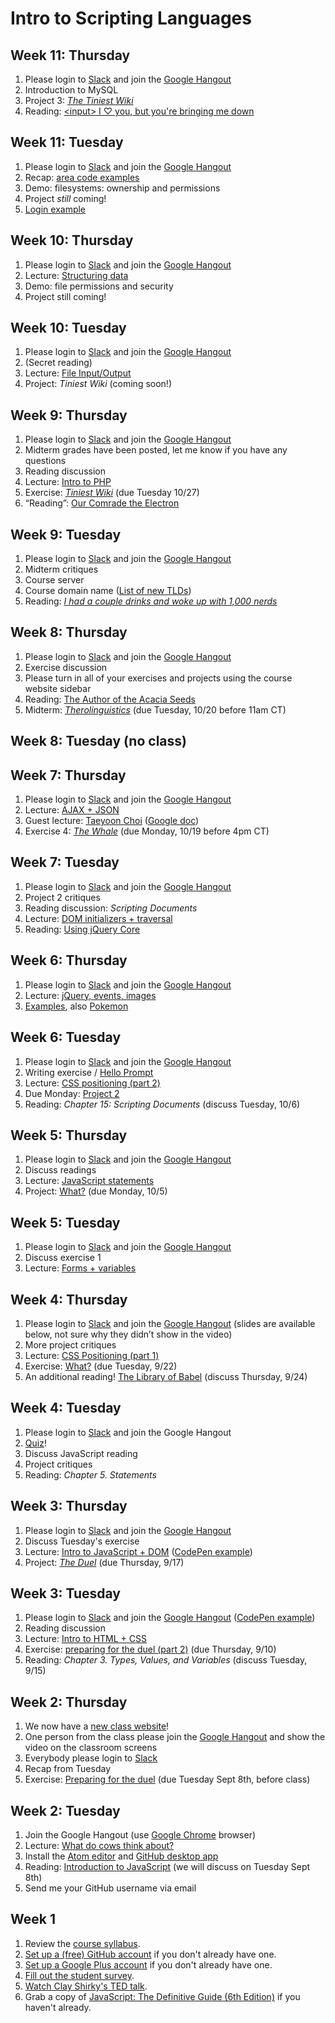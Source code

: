 # Intro to Scripting Languages

## Week 11: Thursday
1. Please login to [Slack](https://im215.slack.com/) and join the [Google Hangout](https://hangouts.google.com/call/l4r5pbamxiv6t5cekt3jkwjulqa)
2. Introduction to MySQL
3. Project 3: [*The Tiniest Wiki*](project3/wiki)
4. Reading: [&lt;input&gt; I ♡ you, but you're bringing me down](http://meowni.ca/posts/a-story-about-input/)

## Week 11: Tuesday
1. Please login to [Slack](https://im215.slack.com/) and join the [Google Hangout](https://www.youtube.com/watch?v=oMZzE3-K5I0)
2. Recap: [area code examples](week10/area-codes/)
3. Demo: filesystems: ownership and permissions
4. Project *still* coming!
5. [Login example](https://github.com/dphiffer/scripting/blob/fall-2015/week11/login.php)

## Week 10: Thursday
1. Please login to [Slack](https://im215.slack.com/) and join the [Google Hangout](https://www.youtube.com/watch?v=GLk7jguT000)
2. Lecture: [Structuring data](week10/structuring-data)
3. Demo: file permissions and security
4. Project still coming!

## Week 10: Tuesday

1. Please login to [Slack](https://im215.slack.com/) and join the [Google Hangout](https://www.youtube.com/watch?v=OraGdLilyKM)
2. (Secret reading)
3. Lecture: [File Input/Output](week10/file-io)
4. Project: *Tiniest Wiki* (coming soon!)

## Week 9: Thursday

1. Please login to [Slack](https://im215.slack.com/) and join the [Google Hangout](https://www.youtube.com/watch?v=ibM2bGoJUNM)
2. Midterm grades have been posted, let me know if you have any questions
3. Reading discussion
3. Lecture: [Intro to PHP](week9/php)
4. Exercise: [*Tiniest Wiki*](week9/wiki) (due Tuesday 10/27)
5. “Reading”: [Our Comrade the Electron](http://www.webstock.org.nz/talks/our-comrade-the-electron/)

## Week 9: Tuesday

1. Please login to [Slack](https://im215.slack.com/) and join the [Google Hangout](https://www.youtube.com/watch?v=0zq9gXlbSOc)
2. Midterm critiques
3. Course server
4. Course domain name ([List of new TLDs](https://www.namecheap.com/domains/new-tlds/explore.aspx))
5. Reading: [*I had a couple drinks and woke up with 1,000 nerds*](https://medium.com/message/tilde-club-i-had-a-couple-drinks-and-woke-up-with-1-000-nerds-a8904f0a2ebf)

## Week 8: Thursday

1. Please login to [Slack](https://im215.slack.com/) and join the [Google Hangout](https://www.youtube.com/watch?v=cBub6-Sxy0s)
2. Exercise discussion
3. Please turn in all of your exercises and projects using the course website sidebar
4. Reading: [The Author of the Acacia Seeds](http://interconnected.org/home/more/2007/03/acacia-seeds.html)
5. Midterm: [*Therolinguistics*](midterm/therolinguistics) (due Tuesday, 10/20 before 11am CT)

## Week 8: Tuesday (no class)

## Week 7: Thursday

1. Please login to [Slack](https://im215.slack.com/) and join the [Google Hangout](https://www.youtube.com/watch?v=8eSO-R7LnBs)
2. Lecture: [AJAX + JSON](week7/ajax-json)
3. Guest lecture: [Taeyoon Choi](http://sfpc.io/people/taeyoon-choi/) ([Google doc](https://docs.google.com/document/d/1YhQDRt-Mgq7On3ZFHcFxSUfUH6Ee3RQJaSDd7N7d1Bs/edit))
4. Exercise 4: [*The Whale*](week7/whale) (due Monday, 10/19 before 4pm CT)

## Week 7: Tuesday

1. Please login to [Slack](https://im215.slack.com/) and join the [Google Hangout](https://www.youtube.com/watch?v=F8JgJULu37Y) 
2. Project 2 critiques
3. Reading discussion: *Scripting Documents*
4. Lecture: [DOM initializers + traversal](week7/js-dom)
5. Reading: [Using jQuery Core](http://learn.jquery.com/using-jquery-core/)

## Week 6: Thursday

1. Please login to [Slack](https://im215.slack.com/) and join the [Google Hangout](https://www.youtube.com/watch?v=QiADdtRep3M) 
2. Lecture: [jQuery, events, images](/scripting/week6/jquery_events_images.pdf)
3. [Examples](/scripting/week6/examples/), also [Pokemon](http://codepen.io/anon/pen/JYEQoq)

## Week 6: Tuesday

1. Please login to [Slack](https://im215.slack.com/) and join the [Google Hangout](https://www.youtube.com/watch?v=r13ZPShu3f8)
2. Writing exercise / [Hello Prompt](http://helloprompt.com/)
3. Lecture: [CSS positioning (part 2)](/scripting/week6/css-positioning)
4. Due Monday: [Project 2](/scripting/project2/what)
5. Reading: *Chapter 15: Scripting Documents* (discuss Tuesday, 10/6)

## Week 5: Thursday

1. Please login to [Slack](https://im215.slack.com/) and join the [Google Hangout](https://www.youtube.com/watch?v=o2CJdL-Z6nQ)
2. Discuss readings
3. Lecture: [JavaScript statements](/scripting/week5/statements)
3. Project: [What?](/scripting/project2/what) (due Monday, 10/5)

## Week 5: Tuesday

1. Please login to [Slack](https://im215.slack.com/) and join the [Google Hangout](https://www.youtube.com/watch?v=UMhhbAAupDM)
2. Discuss exercise 1
3. Lecture: [Forms + variables](/scripting/week5/forms-vars)

## Week 4: Thursday

1. Please login to [Slack](https://im215.slack.com/) and join the [Google Hangout](https://www.youtube.com/watch?v=e6S8fZmI8y4) (slides are available below, not sure why they didn’t show in the video)
2. More project critiques
3. Lecture: [CSS Positioning (part 1)](/scripting/week4/css-positioning)
4. Exercise: [What?](https://github.com/dphiffer/exercise-3-what) (due Tuesday, 9/22)
5. An additional reading! [The Library of Babel](https://archive.org/stream/TheLibraryOfBabel/babel_djvu.txt) (discuss Thursday, 9/24)

## Week 4: Tuesday

1. Please login to [Slack](https://im215.slack.com/) and join the Google Hangout
2. [Quiz](https://docs.google.com/forms/d/1oLg3wzWZKC-onRccAb9JQVQVkobSNfzkeF9NurC7fno/viewform?usp=send_form#start=invite)!
3. Discuss JavaScript reading
4. Project critiques
5. Reading: *Chapter 5. Statements*

## Week 3: Thursday

1. Please login to [Slack](https://im215.slack.com/) and join the [Google Hangout](https://www.youtube.com/watch?v=WJWWV14uz2E)
2. Discuss Tuesday's exercise
3. Lecture: [Intro to JavaScript + DOM](week3/js-dom) ([CodePen example](http://codepen.io/anon/pen/WQQRXR))
4. Project: [*The Duel*](project1/duel) (due Thursday, 9/17)

## Week 3: Tuesday

1. Please login to [Slack](https://im215.slack.com/) and join the [Google Hangout](https://www.youtube.com/watch?v=US9D5PU-4Rs) ([CodePen example](http://codepen.io/anon/pen/VvLXgL))
2. Reading discussion
3. Lecture: [Intro to HTML + CSS](http://phiffer.org/scripting/week3/html-css)
4. Exercise: [preparing for the duel (part 2)](http://phiffer.org/scripting/week3/duel) (due Thursday, 9/10)
5. Reading: *Chapter 3. Types, Values, and Variables* (discuss Tuesday, 9/15)

## Week 2: Thursday

1. We now have a [new class website](http://phiffer.org/scripting/)!
2. One person from the class please join the [Google Hangout](https://www.youtube.com/watch?v=zFdf9co1Lfo) and show the video on the classroom screens
4. Everybody please login to [Slack](https://im215.slack.com/)
5. Recap from Tuesday
6. Exercise: [Preparing for the duel](http://phiffer.org/scripting/week2/duel) (due Tuesday Sept 8th, before class)

## Week 2: Tuesday

1. Join the Google Hangout (use [Google Chrome](http://www.google.com/chrome/) browser)
2. Lecture: [What do cows think about?](http://phiffer.org/scripting/week2/tuesday-lecture.html)
3. Install the [Atom editor](https://atom.io/) and [GitHub desktop app](https://desktop.github.com/)
4. Reading: [Introduction to JavaScript](http://cdn.oreilly.com/oreilly/booksamplers/9780596805524_sampler.pdf) (we will discuss on Tuesday Sept 8th)
5. Send me your GitHub username via email

## Week 1

1. Review the [course syllabus](http://phiffer.org/scripting/syllabus).
2. [Set up a (free) GitHub account](https://github.com/join) if you don't already have one.
3. [Set up a Google Plus account](https://plus.google.com/) if you don't already have one.
4. [Fill out the student survey](https://docs.google.com/forms/d/1v3zCvcZYKljpOYQ9-rX6-kKjOvnkCl6d8i0qduojEbo/viewform?usp=send_form).
5. [Watch Clay Shirky's TED talk](http://www.ted.com/talks/clay_shirky_how_the_internet_will_one_day_transform_government?language=en).
6. Grab a copy of [JavaScript: The Definitive Guide (6th Edition)](http://shop.oreilly.com/product/9780596805531.do) if you haven't already.
